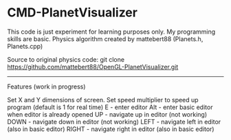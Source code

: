 # CMD-PlanetVisualizer
This code is just experiment for learning purposes only.
My programming skills are basic.
Physics algorithm created by mattebert88 (Planets.h, Planets.cpp)

Source to original physics code:
git clone https://github.com/mattebert88/OpenGL-PlanetVisualizer.git

______________________________________________________________________

Features (work in progress)

Set X and Y dimensions of screen.
Set speed multiplier to speed up program (default is 1 for real time)
E     - enter editor
Alt   - enter basic editor when editor is already opened
UP    - navigate up in editor		(not working)
DOWN  - navigate down in editor		(not working)
LEFT  - navigate left in editor		(also in basic editor)
RIGHT - navigate right in editor	(also in basic editor)
